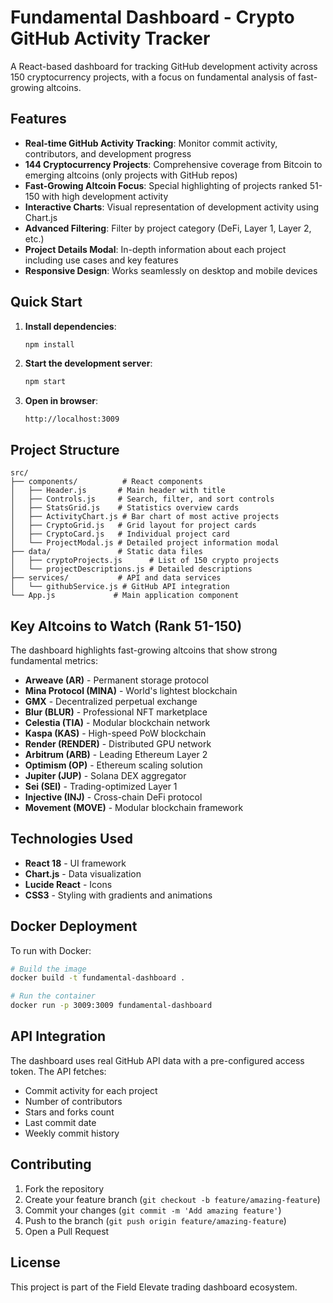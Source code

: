 # Fundamental Dashboard - Crypto GitHub Activity Tracker

A React-based dashboard for tracking GitHub development activity across 150 cryptocurrency projects, with a focus on fundamental analysis of fast-growing altcoins.

## Features

- **Real-time GitHub Activity Tracking**: Monitor commit activity, contributors, and development progress
- **144 Cryptocurrency Projects**: Comprehensive coverage from Bitcoin to emerging altcoins (only projects with GitHub repos)
- **Fast-Growing Altcoin Focus**: Special highlighting of projects ranked 51-150 with high development activity
- **Interactive Charts**: Visual representation of development activity using Chart.js
- **Advanced Filtering**: Filter by project category (DeFi, Layer 1, Layer 2, etc.)
- **Project Details Modal**: In-depth information about each project including use cases and key features
- **Responsive Design**: Works seamlessly on desktop and mobile devices

## Quick Start

1. **Install dependencies**:
   ```bash
   npm install
   ```

2. **Start the development server**:
   ```bash
   npm start
   ```

3. **Open in browser**:
   ```
   http://localhost:3009
   ```

## Project Structure

```
src/
├── components/          # React components
│   ├── Header.js       # Main header with title
│   ├── Controls.js     # Search, filter, and sort controls
│   ├── StatsGrid.js    # Statistics overview cards
│   ├── ActivityChart.js # Bar chart of most active projects
│   ├── CryptoGrid.js   # Grid layout for project cards
│   ├── CryptoCard.js   # Individual project card
│   └── ProjectModal.js # Detailed project information modal
├── data/               # Static data files
│   ├── cryptoProjects.js      # List of 150 crypto projects
│   └── projectDescriptions.js # Detailed descriptions
├── services/           # API and data services
│   └── githubService.js # GitHub API integration
└── App.js             # Main application component
```

## Key Altcoins to Watch (Rank 51-150)

The dashboard highlights fast-growing altcoins that show strong fundamental metrics:

- **Arweave (AR)** - Permanent storage protocol
- **Mina Protocol (MINA)** - World's lightest blockchain
- **GMX** - Decentralized perpetual exchange
- **Blur (BLUR)** - Professional NFT marketplace
- **Celestia (TIA)** - Modular blockchain network
- **Kaspa (KAS)** - High-speed PoW blockchain
- **Render (RENDER)** - Distributed GPU network
- **Arbitrum (ARB)** - Leading Ethereum Layer 2
- **Optimism (OP)** - Ethereum scaling solution
- **Jupiter (JUP)** - Solana DEX aggregator
- **Sei (SEI)** - Trading-optimized Layer 1
- **Injective (INJ)** - Cross-chain DeFi protocol
- **Movement (MOVE)** - Modular blockchain framework

## Technologies Used

- **React 18** - UI framework
- **Chart.js** - Data visualization
- **Lucide React** - Icons
- **CSS3** - Styling with gradients and animations

## Docker Deployment

To run with Docker:

```bash
# Build the image
docker build -t fundamental-dashboard .

# Run the container
docker run -p 3009:3009 fundamental-dashboard
```

## API Integration

The dashboard uses real GitHub API data with a pre-configured access token. The API fetches:
- Commit activity for each project
- Number of contributors
- Stars and forks count
- Last commit date
- Weekly commit history

## Contributing

1. Fork the repository
2. Create your feature branch (`git checkout -b feature/amazing-feature`)
3. Commit your changes (`git commit -m 'Add amazing feature'`)
4. Push to the branch (`git push origin feature/amazing-feature`)
5. Open a Pull Request

## License

This project is part of the Field Elevate trading dashboard ecosystem.